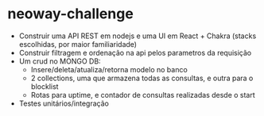# neoway-challenge
- Construir uma API REST em nodejs e uma UI em React + Chakra (stacks escolhidas, por maior familiaridade)
- Construir filtragem e ordenação na api pelos parametros da requisição
- Um crud no MONGO DB:
  - Insere/deleta/atualiza/retorna modelo no banco
  - 2 collections, uma que armazena todas as consultas, e outra para o blocklist
  - Rotas para uptime, e contador de consultas realizadas desde o start
- Testes unitários/integração